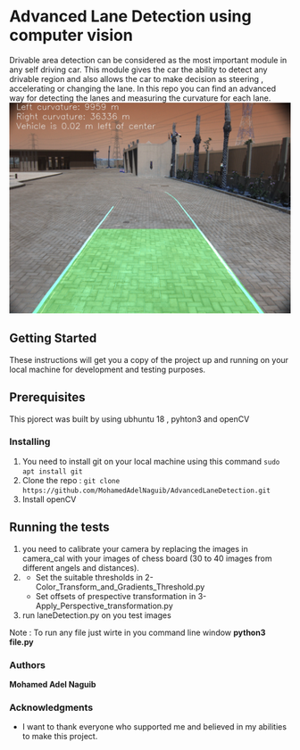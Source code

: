 # Advanced Lane Detection using computer vision
Drivable area detection can be considered as the most important module in any self driving car. This module gives the car the ability to detect any drivable region and also allows the car to make decision as steering , accelerating or changing the lane. In this repo you can find an advanced way for detecting the lanes and measuring the curvature for each lane.
![Final result of lane detection ](final_result.jpg)
## Getting Started
These instructions will get you a copy of the project up and running on your local machine for development and testing purposes.
## Prerequisites
This pjorect was built by using ubhuntu 18 , pyhton3 and openCV
### Installing 
1. You need to install git on your local machine using this command 
`sudo apt install git`
2. Clone the repo :
`git clone https://github.com/MohamedAdelNaguib/AdvancedLaneDetection.git`
3. Install openCV
## Running the tests
1. you need to calibrate your camera by replacing the images in camera_cal with your images of chess board (30 to 40 images from different angels and distances).
2. * Set the suitable thresholds in 2-Color_Transform_and_Gradients_Threshold.py
   * Set offsets of prespective transformation in 3-Apply_Perspective_transformation.py
3. run laneDetection.py on you test images

 Note : To run any file just wirte in you command line window **python3 file.py**
### Authors 
**Mohamed Adel Naguib**
### Acknowledgments
* I want to thank everyone who supported me and believed in my abilities to make this project.

